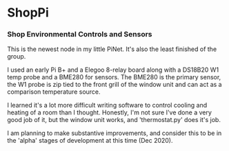 # ShopPi
 ### Shop Environmental Controls and Sensors

This is the newest node in my little PiNet.  It's also the least finished of the group.

I used an early Pi B+ and a Elegoo 8-relay board along with a DS18B20 W1 temp probe and a BME280 for sensors.  The BME280 is the primary sensor, the W1 probe is zip tied to the front grill of the window unit and can act as a comparison temperature source.

I learned it's a lot more difficult writing software to control cooling and heating of a room than I thought.  Honestly, I'm not sure I've done a very good job of it, but the window unit works, and 'thermostat.py' does it's job.  

I am planning to make substantive improvements, and consider this to be in the 'alpha' stages of development at this time (Dec 2020).
